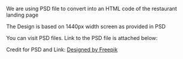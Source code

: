 <!-- Converting PSD to HTML  -->

<p>We are using PSD file to convert into an HTML code of the restaurant landing page</p>

<p>The Design is based on 1440px width screen as provided in PSD</p>

<p>You can visit PSD files. Link to the PSD file is attached below: </p>

<p>Credit for PSD and Link: <a href="http://www.freepik.com">Designed by Freepik</a></p>